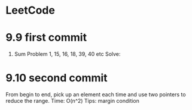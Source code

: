 # LeetCode
# 9.9 first commit
1. Sum Problem
1, 15, 16, 18, 39, 40 etc
Solve: 
# 9.10 second commit
From begin to end, pick up an element each time and use two pointers to reduce the range.
Time: O(n^2)
Tips: margin condition